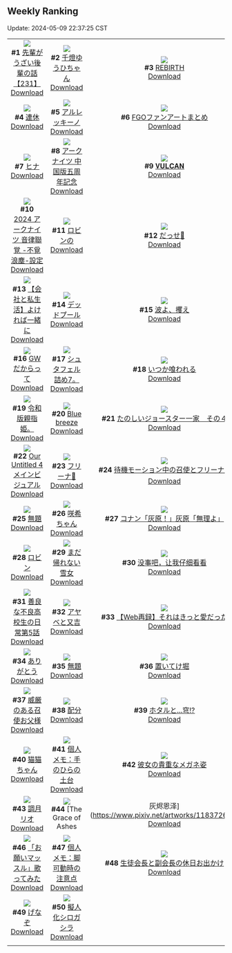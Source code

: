 ## Weekly Ranking
Update: 2024-05-09 22:37:25 CST

|      |      |      |
| :----: | :----: | :----: |
| ![](https://i.pixiv.re/c/240x480/img-master/img/2024/05/03/19/16/02/118392452_p0_master1200.jpg)<br>**#1** [先輩がうざい後輩の話【231】](https://www.pixiv.net/artworks/118392452)<br>[Download](https://i.pixiv.re/img-original/img/2024/05/03/19/16/02/118392452_p0.png) | ![](https://i.pixiv.re/c/240x480/img-master/img/2024/05/02/00/00/12/118340936_p0_master1200.jpg)<br>**#2** [千燈ゆうひちゃん](https://www.pixiv.net/artworks/118340936)<br>[Download](https://i.pixiv.re/img-original/img/2024/05/02/00/00/12/118340936_p0.jpg) | ![](https://i.pixiv.re/c/240x480/img-master/img/2024/05/04/00/00/22/118402256_p0_master1200.jpg)<br>**#3** [REBIRTH](https://www.pixiv.net/artworks/118402256)<br>[Download](https://i.pixiv.re/img-original/img/2024/05/04/00/00/22/118402256_p0.png) |
| ![](https://i.pixiv.re/c/240x480/img-master/img/2024/05/03/07/30/01/118377945_p0_master1200.jpg)<br>**#4** [連休](https://www.pixiv.net/artworks/118377945)<br>[Download](https://i.pixiv.re/img-original/img/2024/05/03/07/30/01/118377945_p0.jpg) | ![](https://i.pixiv.re/c/240x480/img-master/img/2024/05/04/00/00/28/118402302_p0_master1200.jpg)<br>**#5** [アルレッキーノ](https://www.pixiv.net/artworks/118402302)<br>[Download](https://i.pixiv.re/img-original/img/2024/05/04/00/00/28/118402302_p0.png) | ![](https://i.pixiv.re/c/240x480/img-master/img/2024/05/03/17/00/21/118388876_p0_master1200.jpg)<br>**#6** [FGOファンアートまとめ](https://www.pixiv.net/artworks/118388876)<br>[Download](https://i.pixiv.re/img-original/img/2024/05/03/17/00/21/118388876_p0.jpg) |
| ![](https://i.pixiv.re/c/240x480/img-master/img/2024/05/03/00/00/07/118370203_p0_master1200.jpg)<br>**#7** [ヒナ](https://www.pixiv.net/artworks/118370203)<br>[Download](https://i.pixiv.re/img-original/img/2024/05/03/00/00/07/118370203_p0.jpg) | ![](https://i.pixiv.re/c/240x480/img-master/img/2024/05/02/16/15/40/118356793_p0_master1200.jpg)<br>**#8** [アークナイツ 中国版五周年記念](https://www.pixiv.net/artworks/118356793)<br>[Download](https://i.pixiv.re/img-original/img/2024/05/02/16/15/40/118356793_p0.jpg) | ![](https://i.pixiv.re/c/240x480/img-master/img/2024/05/02/00/00/29/118341017_p0_master1200.jpg)<br>**#9** [𝐕𝐔𝐋𝐂𝐀𝐍](https://www.pixiv.net/artworks/118341017)<br>[Download](https://i.pixiv.re/img-original/img/2024/05/02/00/00/29/118341017_p0.jpg) |
| ![](https://i.pixiv.re/c/240x480/img-master/img/2024/05/03/16/10/48/118387838_p0_master1200.jpg)<br>**#10** [2024 アークナイツ 音律聯覚 -不覓浪塵-設定](https://www.pixiv.net/artworks/118387838)<br>[Download](https://i.pixiv.re/img-original/img/2024/05/03/16/10/48/118387838_p0.jpg) | ![](https://i.pixiv.re/c/240x480/img-master/img/2024/05/03/00/34/44/118371756_p0_master1200.jpg)<br>**#11** [ロビンの](https://www.pixiv.net/artworks/118371756)<br>[Download](https://i.pixiv.re/img-original/img/2024/05/03/00/34/44/118371756_p0.jpg) | ![](https://i.pixiv.re/c/240x480/img-master/img/2024/05/04/18/25/26/118423802_p0_master1200.jpg)<br>**#12** [だっせ💖](https://www.pixiv.net/artworks/118423802)<br>[Download](https://i.pixiv.re/img-original/img/2024/05/04/18/25/26/118423802_p0.jpg) |
| ![](https://i.pixiv.re/c/240x480/img-master/img/2024/05/03/12/00/15/118382547_p0_master1200.jpg)<br>**#13** [【会社と私生活】よければ一緒に](https://www.pixiv.net/artworks/118382547)<br>[Download](https://i.pixiv.re/img-original/img/2024/05/03/12/00/15/118382547_p0.jpg) | ![](https://i.pixiv.re/c/240x480/img-master/img/2024/05/04/00/21/09/118403407_p0_master1200.jpg)<br>**#14** [デッドプール](https://www.pixiv.net/artworks/118403407)<br>[Download](https://i.pixiv.re/img-original/img/2024/05/04/00/21/09/118403407_p0.jpg) | ![](https://i.pixiv.re/c/240x480/img-master/img/2024/05/02/18/35/48/118359840_p0_master1200.jpg)<br>**#15** [波よ、攫え](https://www.pixiv.net/artworks/118359840)<br>[Download](https://i.pixiv.re/img-original/img/2024/05/02/18/35/48/118359840_p0.jpg) |
| ![](https://i.pixiv.re/c/240x480/img-master/img/2024/05/02/20/36/19/118363274_p0_master1200.jpg)<br>**#16** [GWだからって](https://www.pixiv.net/artworks/118363274)<br>[Download](https://i.pixiv.re/img-original/img/2024/05/02/20/36/19/118363274_p0.jpg) | ![](https://i.pixiv.re/c/240x480/img-master/img/2024/05/03/01/27/05/118373086_p0_master1200.jpg)<br>**#17** [シュタフェル詰め7。](https://www.pixiv.net/artworks/118373086)<br>[Download](https://i.pixiv.re/img-original/img/2024/05/03/01/27/05/118373086_p0.jpg) | ![](https://i.pixiv.re/c/240x480/img-master/img/2024/05/03/07/21/20/118377847_p0_master1200.jpg)<br>**#18** [いつか喰われる](https://www.pixiv.net/artworks/118377847)<br>[Download](https://i.pixiv.re/img-original/img/2024/05/03/07/21/20/118377847_p0.jpg) |
| ![](https://i.pixiv.re/c/240x480/img-master/img/2024/05/03/19/05/19/118392166_p0_master1200.jpg)<br>**#19** [令和版親指姫。](https://www.pixiv.net/artworks/118392166)<br>[Download](https://i.pixiv.re/img-original/img/2024/05/03/19/05/19/118392166_p0.jpg) | ![](https://i.pixiv.re/c/240x480/img-master/img/2024/05/03/00/03/07/118370585_p0_master1200.jpg)<br>**#20** [Blue breeze](https://www.pixiv.net/artworks/118370585)<br>[Download](https://i.pixiv.re/img-original/img/2024/05/03/00/03/07/118370585_p0.jpg) | ![](https://i.pixiv.re/c/240x480/img-master/img/2024/05/04/16/54/05/118421421_p0_master1200.jpg)<br>**#21** [たのしいジョースター一家　その４](https://www.pixiv.net/artworks/118421421)<br>[Download](https://i.pixiv.re/img-original/img/2024/05/04/16/54/05/118421421_p0.png) |
| ![](https://i.pixiv.re/c/240x480/img-master/img/2024/05/03/18/48/46/118391658_p0_master1200.jpg)<br>**#22** [Our Untitled 4 メインビジュアル](https://www.pixiv.net/artworks/118391658)<br>[Download](https://i.pixiv.re/img-original/img/2024/05/03/18/48/46/118391658_p0.jpg) | ![](https://i.pixiv.re/c/240x480/img-master/img/2024/05/03/16/38/27/118388373_p0_master1200.jpg)<br>**#23** [フリーナ🫧](https://www.pixiv.net/artworks/118388373)<br>[Download](https://i.pixiv.re/img-original/img/2024/05/03/16/38/27/118388373_p0.jpg) | ![](https://i.pixiv.re/c/240x480/img-master/img/2024/05/03/01/05/51/118372569_p0_master1200.jpg)<br>**#24** [待機モーション中の召使とフリーナ☕️](https://www.pixiv.net/artworks/118372569)<br>[Download](https://i.pixiv.re/img-original/img/2024/05/03/01/05/51/118372569_p0.jpg) |
| ![](https://i.pixiv.re/c/240x480/img-master/img/2024/05/02/21/15/58/118364574_p0_master1200.jpg)<br>**#25** [無題](https://www.pixiv.net/artworks/118364574)<br>[Download](https://i.pixiv.re/img-original/img/2024/05/02/21/15/58/118364574_p0.jpg) | ![](https://i.pixiv.re/c/240x480/img-master/img/2024/05/03/18/45/50/118391580_p0_master1200.jpg)<br>**#26** [咲希ちゃん](https://www.pixiv.net/artworks/118391580)<br>[Download](https://i.pixiv.re/img-original/img/2024/05/03/18/45/50/118391580_p0.png) | ![](https://i.pixiv.re/c/240x480/img-master/img/2024/05/03/12/00/26/118382579_p0_master1200.jpg)<br>**#27** [コナン「灰原！」灰原「無理よ」](https://www.pixiv.net/artworks/118382579)<br>[Download](https://i.pixiv.re/img-original/img/2024/05/03/12/00/26/118382579_p0.jpg) |
| ![](https://i.pixiv.re/c/240x480/img-master/img/2024/05/02/00/06/13/118341441_p0_master1200.jpg)<br>**#28** [ロビン](https://www.pixiv.net/artworks/118341441)<br>[Download](https://i.pixiv.re/img-original/img/2024/05/02/00/06/13/118341441_p0.jpg) | ![](https://i.pixiv.re/c/240x480/img-master/img/2024/05/02/19/07/57/118360683_p0_master1200.jpg)<br>**#29** [まだ帰れない雪女](https://www.pixiv.net/artworks/118360683)<br>[Download](https://i.pixiv.re/img-original/img/2024/05/02/19/07/57/118360683_p0.jpg) | ![](https://i.pixiv.re/c/240x480/img-master/img/2024/05/03/01/49/17/118373585_p0_master1200.jpg)<br>**#30** [没事吧，让我仔细看看](https://www.pixiv.net/artworks/118373585)<br>[Download](https://i.pixiv.re/img-original/img/2024/05/03/01/49/17/118373585_p0.jpg) |
| ![](https://i.pixiv.re/c/240x480/img-master/img/2024/05/02/00/01/56/118341222_p0_master1200.jpg)<br>**#31** [善良な不良高校生の日常第5話](https://www.pixiv.net/artworks/118341222)<br>[Download](https://i.pixiv.re/img-original/img/2024/05/02/00/01/56/118341222_p0.jpg) | ![](https://i.pixiv.re/c/240x480/img-master/img/2024/05/02/00/09/05/118341550_p0_master1200.jpg)<br>**#32** [アヤベと又吉](https://www.pixiv.net/artworks/118341550)<br>[Download](https://i.pixiv.re/img-original/img/2024/05/02/00/09/05/118341550_p0.png) | ![](https://i.pixiv.re/c/240x480/img-master/img/2024/05/04/21/43/49/118430015_p0_master1200.jpg)<br>**#33** [【Web再録】それはきっと愛だった](https://www.pixiv.net/artworks/118430015)<br>[Download](https://i.pixiv.re/img-original/img/2024/05/04/21/43/49/118430015_p0.jpg) |
| ![](https://i.pixiv.re/c/240x480/img-master/img/2024/05/02/06/22/05/118347767_p0_master1200.jpg)<br>**#34** [ありがとう](https://www.pixiv.net/artworks/118347767)<br>[Download](https://i.pixiv.re/img-original/img/2024/05/02/06/22/05/118347767_p0.png) | ![](https://i.pixiv.re/c/240x480/img-master/img/2024/05/03/22/53/14/118399789_p0_master1200.jpg)<br>**#35** [無題](https://www.pixiv.net/artworks/118399789)<br>[Download](https://i.pixiv.re/img-original/img/2024/05/03/22/53/14/118399789_p0.png) | ![](https://i.pixiv.re/c/240x480/img-master/img/2024/05/02/10/30/44/118350965_p0_master1200.jpg)<br>**#36** [置いてけ堀](https://www.pixiv.net/artworks/118350965)<br>[Download](https://i.pixiv.re/img-original/img/2024/05/02/10/30/44/118350965_p0.png) |
| ![](https://i.pixiv.re/c/240x480/img-master/img/2024/05/03/21/15/56/118396297_p0_master1200.jpg)<br>**#37** [威厳のある召使お父様](https://www.pixiv.net/artworks/118396297)<br>[Download](https://i.pixiv.re/img-original/img/2024/05/03/21/15/56/118396297_p0.png) | ![](https://i.pixiv.re/c/240x480/img-master/img/2024/05/03/20/30/02/118394659_p0_master1200.jpg)<br>**#38** [配分](https://www.pixiv.net/artworks/118394659)<br>[Download](https://i.pixiv.re/img-original/img/2024/05/03/20/30/02/118394659_p0.png) | ![](https://i.pixiv.re/c/240x480/img-master/img/2024/05/03/22/09/33/118396905_p0_master1200.jpg)<br>**#39** [ホタルと...穹!?](https://www.pixiv.net/artworks/118396905)<br>[Download](https://i.pixiv.re/img-original/img/2024/05/03/22/09/33/118396905_p0.jpg) |
| ![](https://i.pixiv.re/c/240x480/img-master/img/2024/05/03/17/56/01/118390201_p0_master1200.jpg)<br>**#40** [猫猫ちゃん](https://www.pixiv.net/artworks/118390201)<br>[Download](https://i.pixiv.re/img-original/img/2024/05/03/17/56/01/118390201_p0.png) | ![](https://i.pixiv.re/c/240x480/img-master/img/2024/05/04/06/00/12/118409364_p0_master1200.jpg)<br>**#41** [個人メモ：手のひらの土台](https://www.pixiv.net/artworks/118409364)<br>[Download](https://i.pixiv.re/img-original/img/2024/05/04/06/00/12/118409364_p0.jpg) | ![](https://i.pixiv.re/c/240x480/img-master/img/2024/05/04/21/30/18/118429557_p0_master1200.jpg)<br>**#42** [彼女の貴重なメガネ姿](https://www.pixiv.net/artworks/118429557)<br>[Download](https://i.pixiv.re/img-original/img/2024/05/04/21/30/18/118429557_p0.jpg) |
| ![](https://i.pixiv.re/c/240x480/img-master/img/2024/05/03/16/23/19/118388071_p0_master1200.jpg)<br>**#43** [調月リオ](https://www.pixiv.net/artworks/118388071)<br>[Download](https://i.pixiv.re/img-original/img/2024/05/03/16/23/19/118388071_p0.jpg) | ![](https://i.pixiv.re/c/240x480/img-master/img/2024/05/03/01/08/45/118372644_p0_master1200.jpg)<br>**#44** [The Grace of Ashes|灰烬恩泽](https://www.pixiv.net/artworks/118372644)<br>[Download](https://i.pixiv.re/img-original/img/2024/05/03/01/08/45/118372644_p0.jpg) | ![](https://i.pixiv.re/c/240x480/img-master/img/2024/05/03/00/03/03/118370578_p0_master1200.jpg)<br>**#45** [花寧々](https://www.pixiv.net/artworks/118370578)<br>[Download](https://i.pixiv.re/img-original/img/2024/05/03/00/03/03/118370578_p0.png) |
| ![](https://i.pixiv.re/c/240x480/img-master/img/2024/05/03/23/35/44/118401320_p0_master1200.jpg)<br>**#46** [「お願いマッスル」歌ってみた](https://www.pixiv.net/artworks/118401320)<br>[Download](https://i.pixiv.re/img-original/img/2024/05/03/23/35/44/118401320_p0.jpg) | ![](https://i.pixiv.re/c/240x480/img-master/img/2024/05/02/06/00/06/118347499_p0_master1200.jpg)<br>**#47** [個人メモ：脚可動時の注意点](https://www.pixiv.net/artworks/118347499)<br>[Download](https://i.pixiv.re/img-original/img/2024/05/02/06/00/06/118347499_p0.jpg) | ![](https://i.pixiv.re/c/240x480/img-master/img/2024/05/03/19/06/27/118392063_p0_master1200.jpg)<br>**#48** [生徒会長と副会長の休日お出かけ](https://www.pixiv.net/artworks/118392063)<br>[Download](https://i.pixiv.re/img-original/img/2024/05/03/19/06/27/118392063_p0.jpg) |
| ![](https://i.pixiv.re/c/240x480/img-master/img/2024/05/03/21/23/29/118396561_p0_master1200.jpg)<br>**#49** [げなぞ](https://www.pixiv.net/artworks/118396561)<br>[Download](https://i.pixiv.re/img-original/img/2024/05/03/21/23/29/118396561_p0.png) | ![](https://i.pixiv.re/c/240x480/img-master/img/2024/05/02/00/00/02/118340878_p0_master1200.jpg)<br>**#50** [擬人化シロガシラ](https://www.pixiv.net/artworks/118340878)<br>[Download](https://i.pixiv.re/img-original/img/2024/05/02/00/00/02/118340878_p0.jpg) |
|      |
